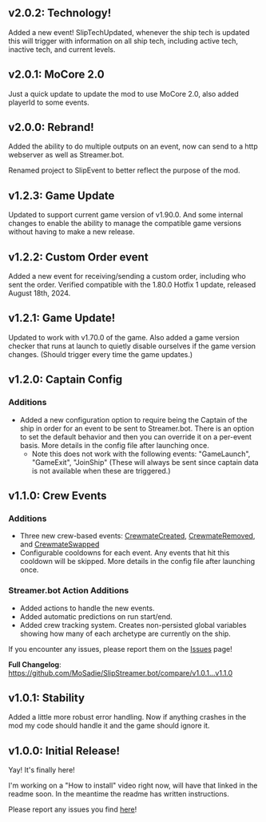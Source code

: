 ## v2.0.2: Technology!

Added a new event! SlipTechUpdated, whenever the ship tech is updated this will trigger with information on all ship tech, including active tech, inactive tech, and current levels.

## v2.0.1: MoCore 2.0

Just a quick update to update the mod to use MoCore 2.0, also added playerId to some events.

## v2.0.0: Rebrand!

Added the ability to do multiple outputs on an event, now can send to a http webserver as well as Streamer.bot.

Renamed project to SlipEvent to better reflect the purpose of the mod.

## v1.2.3: Game Update

Updated to support current game version of v1.90.0. And some internal changes to enable the ability to manage the compatible game versions without having to make a new release.

## v1.2.2: Custom Order event

Added a new event for receiving/sending a custom order, including who sent the order.
Verified compatible with the 1.80.0 Hotfix 1 update, released August 18th, 2024.

## v1.2.1: Game Update!

Updated to work with v1.70.0 of the game. Also added a game version checker that runs at launch to quietly disable ourselves if the game version changes. (Should trigger every time the game updates.)

## v1.2.0: Captain Config

### Additions
- Added a new configuration option to require being the Captain of the ship in order for an event to be sent to Streamer.bot. There is an option to set the default behavior and then you can override it on a per-event basis. More details in the config file after launching once.
    - Note this does not work with the following events: "GameLaunch", "GameExit", "JoinShip" (These will always be sent since captain data is not available when these are triggered.)

## v1.1.0: Crew Events

### Additions
- Three new crew-based events: [CrewmateCreated](https://github.com/MoSadie/SlipStreamer.bot?tab=readme-ov-file#crewmatecreated), [CrewmateRemoved](https://github.com/MoSadie/SlipStreamer.bot?tab=readme-ov-file#crewmateremoved), and [CrewmateSwapped](https://github.com/MoSadie/SlipStreamer.bot?tab=readme-ov-file#crewmateswapped)
- Configurable cooldowns for each event. Any events that hit this cooldown will be skipped. More details in the config file after launching once.

### Streamer.bot Action Additions
- Added actions to handle the new events.
- Added automatic predictions on run start/end.
- Added crew tracking system. Creates non-persisted global variables showing how many of each archetype are currently on the ship.

If you encounter any issues, please report them on the [Issues](https://github.com/MoSadie/SlipStreamer.bot/issues) page!

**Full Changelog**: https://github.com/MoSadie/SlipStreamer.bot/compare/v1.0.1...v1.1.0

## v1.0.1: Stability

Added a little more robust error handling. Now if anything crashes in the mod my code should handle it and the game should ignore it.

## v1.0.0: Initial Release!

Yay! It's finally here!

I'm working on a "How to install" video right now, will have that linked in the readme soon. In the meantime the readme has written instructions.

Please report any issues you find [here](https://github.com/MoSadie/SlipStreamer.bot/issues)!